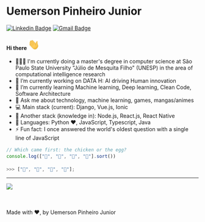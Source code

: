 # Uemerson Pinheiro Junior
[![Linkedin Badge](https://img.shields.io/badge/-uemerson-blue?style=flat-square&logo=Linkedin&logoColor=white&link=https://www.linkedin.com/in/uemerson-pinheiro-junior-953a38170/)](https://www.linkedin.com/in/uemerson-pinheiro-junior-953a38170/)
[![Gmail Badge](https://img.shields.io/badge/-uemersonpinheirojunior@gmail.com-c14438?style=flat-square&logo=Gmail&logoColor=white&link=mailto:uemersonpinheirojunior@gmail.com)](mailto:uemersonpinheirojunior@gmail.com)


<h4> Hi there <img src="https://raw.githubusercontent.com/uemerson/uemerson/master/gifs/wave.gif" width="30px"></h4>

- 👨🏻‍🎓 I'm currently doing a master's degree in computer science at São Paulo State University "Júlio de Mesquita Filho" (UNESP) in the area of computational intelligence research
- 🔭 I’m currently working on DATA H: AI driving Human innovation
- 🌱 I’m currently learning Machine learning, Deep learning, Clean Code, Software Architecture
- 💬 Ask me about technology, machine learning, games, mangas/animes
- :computer: Main stack (current): Django, Vue.js, Ionic
- 📖 Another stack (knowledge in): Node.js, React.js, React Native 
- 🚀 Languages: Python ❤, JavaScript, Typescript, Java
- ⚡ Fun fact: I once answered the world's oldest question with a single line of JavaScript

```javascript
// Which came first: the chicken or the egg?
console.log(["🥚", "🐣", "🐥", "🐔"].sort())

>>> ["🐔", "🐣", "🐥", "🥚"];
```

<hr>

<div align="left">
  <a href="https://github.com/Uemerson">
    <img height="150em" src="https://github-readme-stats.vercel.app/api?username=Uemerson&show_icons=true&theme=dracula&include_all_commits=true&count_private=true" />
  </a>
</div>

<br />
<br />

Made with ❤, by Uemerson Pinheiro Junior
